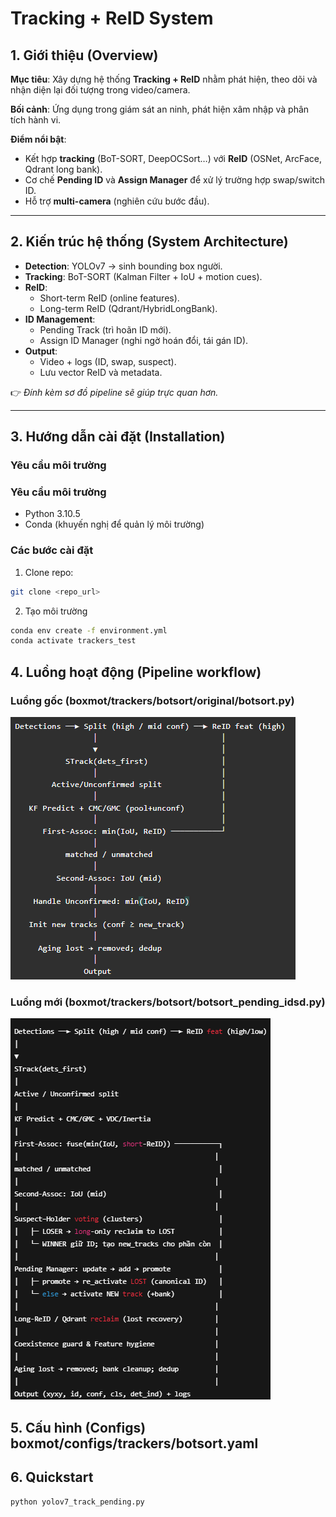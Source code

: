 # Tracking + ReID System

## 1. Giới thiệu (Overview)
**Mục tiêu**: Xây dựng hệ thống **Tracking + ReID** nhằm phát hiện, theo dõi và nhận diện lại đối tượng trong video/camera.  

**Bối cảnh**: Ứng dụng trong giám sát an ninh, phát hiện xâm nhập và phân tích hành vi.  

**Điểm nổi bật**:
- Kết hợp **tracking** (BoT-SORT, DeepOCSort…) với **ReID** (OSNet, ArcFace, Qdrant long bank).  
- Cơ chế **Pending ID** và **Assign Manager** để xử lý trường hợp swap/switch ID.  
- Hỗ trợ **multi-camera** (nghiên cứu bước đầu).  

---

## 2. Kiến trúc hệ thống (System Architecture)
- **Detection**: YOLOv7 → sinh bounding box người.  
- **Tracking**: BoT-SORT (Kalman Filter + IoU + motion cues).  
- **ReID**:  
  - Short-term ReID (online features).  
  - Long-term ReID (Qdrant/HybridLongBank).
- **ID Management**:  
  - Pending Track (trì hoãn ID mới).  
  - Assign ID Manager (nghi ngờ hoán đổi, tái gán ID).  
- **Output**:  
  - Video + logs (ID, swap, suspect).  
  - Lưu vector ReID và metadata.  

👉 *Đính kèm sơ đồ pipeline sẽ giúp trực quan hơn.*  

---

## 3. Hướng dẫn cài đặt (Installation)
### Yêu cầu môi trường

### Yêu cầu môi trường
- Python 3.10.5  
- Conda (khuyến nghị để quản lý môi trường)  

### Các bước cài đặt
1. Clone repo:
```bash
git clone <repo_url>
```
2. Tạo môi trường
```bash
conda env create -f environment.yml
conda activate trackers_test
```

## 4. Luồng hoạt động (Pipeline workflow)

### Luồng gốc (boxmot/trackers/botsort/original/botsort.py)
![alt text](<original_botsort .png>)

### Luồng mới (boxmot/trackers/botsort/botsort_pending_idsd.py)
![!\[alt text\](image-1.png)](new_botsort.png)

## 5. Cấu hình (Configs) boxmot/configs/trackers/botsort.yaml

## 6. Quickstart
```bash
python yolov7_track_pending.py
```